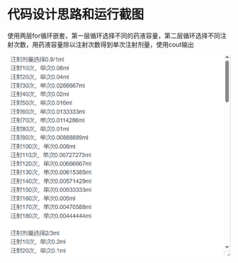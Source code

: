# 代码设计思路和运行截图
使用两层for循环嵌套，第一层循环选择不同的药液容量，第二层循环选择不同注射次数，用药液容量除以注射次数得到单次注射剂量，使用cout输出


![运行截图](result.PNG)
